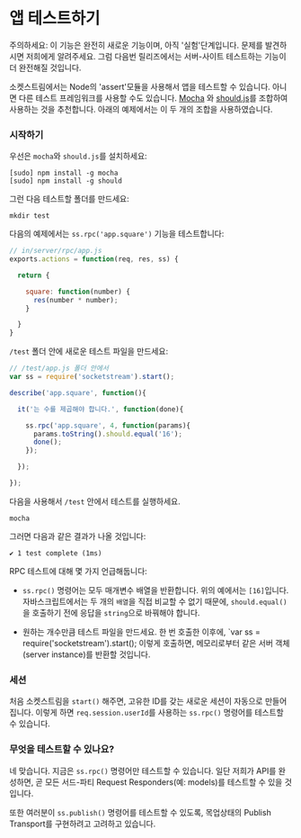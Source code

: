 <!---# Testing your app-->
# 앱 테스트하기

<!--Note: This feature is brand new and still in the 'experimental' stage. Please help us by reporting any problems so we can perfect server-side testing in future releases.-->

주의하세요: 이 기능은 완전히 새로운 기능이며, 아직 '실험'단계입니다. 문제를 발견하시면 저희에게 알려주세요. 그럼 다음번 릴리즈에서는 서버-사이트 테스트하는 기능이 더 완전해질 것입니다.

<!--SocketStream allows you to test your app using Node's `assert` module, or any test framework of your choice. We recommend using [Mocha](http://visionmedia.github.com/mocha) with [should.js](https://github.com/visionmedia/should.js). This is the combination used in the example below.-->
소켓스트림에서는 Node의 'assert'모듈을 사용해서 앱을 테스트할 수 있습니다. 아니면 다른 테스트 프레임워크를 사용할 수도 있습니다. [Mocha](http://visionmedia.github.com/mocha) 와 [should.js](https://github.com/visionmedia/should.js)를 조합하여 사용하는 것을 추천합니다.  아래의 예제에서는 이 두 개의 조합을 사용하였습니다.

<!---### Getting Started-->
### 시작하기

<!--First install `mocha` and `should.js`:-->
우선은 `mocha`와 `should.js`를 설치하세요:

    [sudo] npm install -g mocha
    [sudo] npm install -g should

<!--Create a directory for your tests:-->
그런 다음 테스트할 폴더를 만드세요:

    mkdir test

<!--For this example we're going to test the `ss.rpc('app.square')` function shown below:-->
다음의 예제에서는 `ss.rpc('app.square')` 기능을 테스트합니다:

```javascript
// in/server/rpc/app.js
exports.actions = function(req, res, ss) {

  return {

    square: function(number) {
      res(number * number);
    }

  }
}
```

<!--Create a new test file in the `/test` directory:-->
`/test` 폴더 안에 새로운 테스트 파일을 만드세요:

```javascript
// /test/app.js 폴더 안에서
var ss = require('socketstream').start();

describe('app.square', function(){

  it('는 수를 제곱해야 합니다.', function(done){

    ss.rpc('app.square', 4, function(params){
      params.toString().should.equal('16');
      done();
    });

  });

});
```


<!--Run all your tests in `/test` with:-->
다음을 사용해서 `/test` 안에서 테스트를 실행하세요.

    mocha

<!--And you'll see the following output:-->
그러면 다음과 같은 결과가 나올 것입니다:

    ✔ 1 test complete (1ms)


<!--A few things to note about RPC tests:-->
RPC 테스트에 대해 몇 가지 언급해둡니다:

<!--* All `ss.rpc()` commands return an array of params (e.g. `[16]` in the example above). As two `array`s cannot be directly compared in Javascript, it is necessary to convert the response to a `string` before calling `should.equal()`-->
* `ss.rpc()` 명령어는 모두 매개변수 배열을 반환합니다. 위의 예에서는 `[16]`입니다. 자바스크립트에서는 두 개의 `배열`을 직접 비교할 수 없기 때문에, `should.equal()`을 호출하기 전에 응답을 `string`으로 바꿔해야 합니다.

<!--* Create as many test files as you like. Subsequent calls to `var ss = require('socketstream').start();` will return the same server instance from memory-->
* 원하는 개수만큼 테스트 파일을 만드세요. 한 번 호출한 이후에, `var ss = require('socketstream').start(); 이렇게 호출하면, 메모리로부터 같은 서버 객체(server instance)를 반환할 것입니다.


<!--- ### Sessions -->
### 세션

<!--A new Session (with a unique ID) is automatically created for you the first time you `start()` SocketStream. This allows you to test `ss.rpc()` commands which use `req.session.userId`.-->
처음 소켓스트림을 `start()` 해주면, 고유한 ID를 갖는 새로운 세션이 자동으로 만들어집니다. 이렇게 하면 `req.session.userId`를 사용하는 `ss.rpc()` 명령어를 테스트할 수 있습니다.

<!---### What can I test?-->
### 무엇을 테스트할 수 있나요?

<!--Right now you can only test `ss.rpc()` commands. Once we finalize the API, you'll soon be able to test all third-party Request Responders (e.g. models) in a similar way.-->
네 맞습니다. 지금은 `ss.rpc()` 명령어만 테스트할 수 있습니다. 일단 저희가 API를 완성하면, 곧 모든 서드-파티 Request Responders(예: models)를 테스트할 수 있을 것입니다.

<!--We are also considering implementing a mock Publish Transport, to allow you to test `ss.publish()` commands.-->
또한 여러분이 `ss.publish()` 명령어를 테스트할 수 있도록, 목업상태의 Publish Transport를 구현하려고 고려하고 있습니다.

